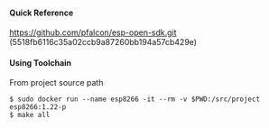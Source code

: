 #### Quick Reference
https://github.com/pfalcon/esp-open-sdk.git (5518fb6116c35a02ccb9a87260bb194a57cb429e)

#### Using Toolchain
From project source path
```
$ sudo docker run --name esp8266 -it --rm -v $PWD:/src/project esp8266:1.22-p
$ make all
```